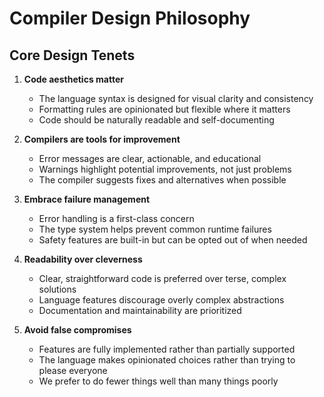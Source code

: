 # Compiler Design Philosophy

## Core Design Tenets

1. **Code aesthetics matter**
   - The language syntax is designed for visual clarity and consistency
   - Formatting rules are opinionated but flexible where it matters
   - Code should be naturally readable and self-documenting

2. **Compilers are tools for improvement**
   - Error messages are clear, actionable, and educational
   - Warnings highlight potential improvements, not just problems
   - The compiler suggests fixes and alternatives when possible

3. **Embrace failure management**
   - Error handling is a first-class concern
   - The type system helps prevent common runtime failures
   - Safety features are built-in but can be opted out of when needed

4. **Readability over cleverness**
   - Clear, straightforward code is preferred over terse, complex solutions
   - Language features discourage overly complex abstractions
   - Documentation and maintainability are prioritized

5. **Avoid false compromises**
   - Features are fully implemented rather than partially supported
   - The language makes opinionated choices rather than trying to please everyone
   - We prefer to do fewer things well than many things poorly
